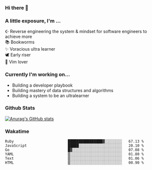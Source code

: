 ### Hi there 👋
### A little exposure, I'm ...

☪ Reverse engineering the system & mindset for software engineers to achieve more <br/>
📚 Bookworms <br/>
✨ Voracious ultra learner <br/>
🕊 Early riser <br/>
🎠 Vim lover <br/>
<!--
**bitethecode/bitethecode** is a ✨ _special_ ✨ repository because its `README.md` (this file) appears on your GitHub profile.

Here are some ideas to get you started:

- 🔭 I’m currently working on ...
- 🌱 I’m currently learning ...
- 👯 I’m looking to collaborate on ...
- 🤔 I’m looking for help with ...
- 💬 Ask me about ...
- 📫 How to reach me: ...
- 😄 Pronouns: ...
- ⚡ Fun fact: ...
-->


### Currently I'm working on... 
- Building a developer playbook
- Building mastery of data structures and algorithms
- Building a system to be an ultralearner

### Github Stats
[![Anurag's GitHub stats](https://github-readme-stats.vercel.app/api?username=bitethecode&count_private=true&showing_icons=true&hide=prs,issues,contribs)](https://github.com/anuraghazra/github-readme-stats)



### Wakatime
<!--START_SECTION:waka-->

```text
Ruby                         ████████████████▓░░░░░░░░   67.13 %
JavaScript                   █████░░░░░░░░░░░░░░░░░░░░   20.10 %
Go                           █▓░░░░░░░░░░░░░░░░░░░░░░░   07.08 %
YAML                         ▒░░░░░░░░░░░░░░░░░░░░░░░░   01.80 %
Text                         ▒░░░░░░░░░░░░░░░░░░░░░░░░   01.06 %
HTML                         ▒░░░░░░░░░░░░░░░░░░░░░░░░   00.90 %
```

<!--END_SECTION:waka-->
